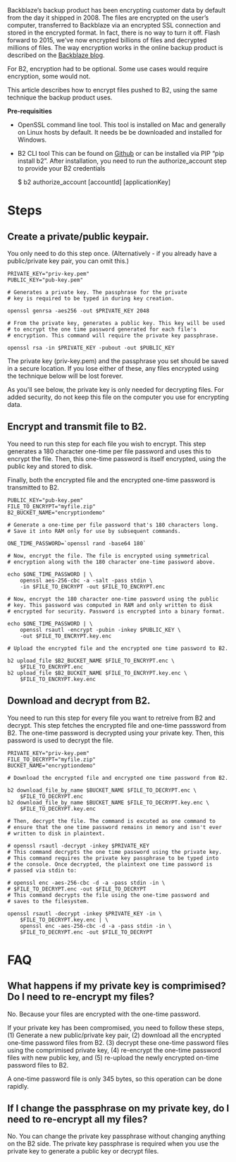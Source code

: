 Backblaze’s backup product has been encrypting customer data by default from the day it shipped in 2008. The files are encrypted on the user’s computer, transferred to Backblaze via an encrypted SSL connection and stored in the encrypted format. In fact, there is no way to turn it off. Flash forward to 2015, we’ve now encrypted billions of files and decrypted millions of files. The way encryption works in the online backup product is described on the [Backblaze blog](https://www.backblaze.com/blog/how-to-make-strong-encryption-easy-to-use/).

For B2, encryption had to be optional. Some use cases would require encryption, some would not.

This article describes how to encrypt files pushed to B2, using the same technique the backup product uses. 

**Pre-requisities**
- OpenSSL command line tool.
This tool is installed on Mac and generally on Linux hosts by default. It needs be be downloaded and installed for Windows.

- B2 CLI tool 
This can be found on [Github](https://github.com/Backblaze/B2_Command_Line_Tool) or can be installed via PIP “pip install b2”. After installation, you need to run the authorize_account step to provide your B2 credentials

	$ b2 authorize_account [accountId] [applicationKey]
	

# **Steps**

## Create a private/public keypair. 

You only need to do this step once. (Alternatively - if you already have a public/private key pair, you can omit this.)

	PRIVATE_KEY="priv-key.pem"
	PUBLIC_KEY="pub-key.pem"
	
	# Generates a private key. The passphrase for the private 
	# key is required to be typed in during key creation.
	
	openssl genrsa -aes256 -out $PRIVATE_KEY 2048
	
	# From the private key, generates a public key. This key will be used
	# to encrypt the one time password generated for each file's 
	# encryption. This command will require the private key passphrase.
	
	openssl rsa -in $PRIVATE_KEY -pubout -out $PUBLIC_KEY

The private key (priv-key.pem) and the passphrase you set should be saved in a secure location. If you lose either of these, any files encrypted using the technique below will be lost forever.

As you'll see below, the private key is only needed for decrypting files. For added security, do not keep this file on the computer you use for encrypting data.

## Encrypt and transmit file to B2.

You need to run this step for each file you wish to encrypt. This step generates a 180 character one-time per file password and uses this to encrypt the file. Then, this one-time password is itself encrypted, using the public key and stored to disk.

Finally, both the encrypted file and the encrypted one-time password is transmitted to B2.

	PUBLIC_KEY="pub-key.pem"
	FILE_TO_ENCRYPT="myfile.zip"
	B2_BUCKET_NAME="encryptiondemo"
	
	# Generate a one-time per file password that's 180 characters long. 
	# Save it into RAM only for use by subsequent commands.
	
	ONE_TIME_PASSWORD=`openssl rand -base64 180`
	
	# Now, encrypt the file. The file is encrypted using symmetrical 
	# encryption along with the 180 character one-time password above. 
	
	echo $ONE_TIME_PASSWORD | \
		openssl aes-256-cbc -a -salt -pass stdin \
		-in $FILE_TO_ENCRYPT -out $FILE_TO_ENCRYPT.enc
		
	# Now, encrypt the 180 character one-time password using the public 
	# key. This password was computed in RAM and only written to disk 
	# encrypted for security. Password is encrypted into a binary format. 
	
	echo $ONE_TIME_PASSWORD | \
		openssl rsautl -encrypt -pubin -inkey $PUBLIC_KEY \
		-out $FILE_TO_ENCRYPT.key.enc
		
	# Upload the encrypted file and the encrypted one time password to B2. 
	
	b2 upload_file $B2_BUCKET_NAME $FILE_TO_ENCRYPT.enc \
	    $FILE_TO_ENCRYPT.enc
	b2 upload_file $B2_BUCKET_NAME $FILE_TO_ENCRYPT.key.enc \
		$FILE_TO_ENCRYPT.key.enc

## Download and decrypt from B2.

You need to run this step for every file you want to retreive from B2 and decrypt. This step fetches the encrypted file and one-time passsword from B2. The one-time password is decrypted using your private key. Then, this password is used to decrypt the file.

	PRIVATE_KEY="priv-key.pem"
	FILE_TO_DECRYPT="myfile.zip"
	BUCKET_NAME="encryptiondemo"
	
	# Download the encrypted file and encrypted one time password from B2.
	
	b2 download_file_by_name $BUCKET_NAME $FILE_TO_DECRYPT.enc \
		$FILE_TO_DECRYPT.enc
	b2 download_file_by_name $BUCKET_NAME $FILE_TO_DECRYPT.key.enc \
		$FILE_TO_DECRYPT.key.enc
		
	# Then, decrypt the file. The command is excuted as one command to 
	# ensure that the one time password remains in memory and isn't ever 
	# written to disk in plaintext.
	
	# openssl rsautl -decrypt -inkey $PRIVATE_KEY
	# This command decrypts the one time password using the private key. 
	# This command requires the private key passphrase to be typed into 
	# the console. Once decrypted, the plaintext one time password is 
	# passed via stdin to:
	
	# openssl enc -aes-256-cbc -d -a -pass stdin -in \ 
	# $FILE_TO_DECRYPT.enc -out $FILE_TO_DECRYPT 
	# This command decrypts the file using the one-time password and 
	# saves to the filesystem.
	
	openssl rsautl -decrypt -inkey $PRIVATE_KEY -in \ 
		$FILE_TO_DECRYPT.key.enc | \
		openssl enc -aes-256-cbc -d -a -pass stdin -in \
		$FILE_TO_DECRYPT.enc -out $FILE_TO_DECRYPT 

# **FAQ**

## What happens if my private key is comprimised? Do I need to re-encrypt my files?

No. Because your files are encrypted with the one-time password. 

If your private key has been compromised, you need to follow these steps, (1) Generate a new public/private key pair, (2) download all the encrypted one-time password files from B2. (3) decrypt these one-time password files using the comprimised private key, (4) re-encrypt the one-time password files with new public key, and (5) re-upload the newly encrypted on-time password files to B2.

A one-time password file is only 345 bytes, so this operation can be done rapidly.

## If I change the passphrase on my private key, do I need to re-encrypt all my files?

No. You can change the private key passphrase without changing anything on the B2 side. The private key passphrase is required when you use the private key to generate a public key or decrypt files.